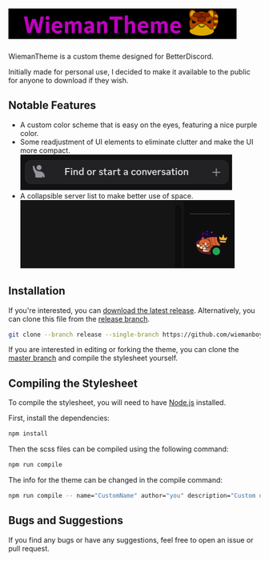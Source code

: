 # ![logo](.github/assets/logo.png)

WiemanTheme is a custom theme designed for BetterDiscord.

Initially made for personal use, I decided to make it available to the public for anyone to download if they wish.

## Notable Features

- A custom color scheme that is easy on the eyes, featuring a nice purple color.
- Some readjustment of UI elements to eliminate clutter and make the UI more compact.  
    ![DMIcons](.github/assets/DMIcons.png)
- A collapsible server list to make better use of space.  
    ![ExtendedMenu.gif](.github/assets/ExtendedMenu.gif)

## Installation

If you're interested, you can [download the latest release](https://github.com/wiemanboy/WiemanTheme/releases/).
Alternatively, you can clone this file from the [release branch](https://github.com/wiemanboy/WiemanTheme/tree/release).

```bash
git clone --branch release --single-branch https://github.com/wiemanboy/WiemanTheme.git
```

If you are interested in editing or forking the theme, you can clone
the [master branch](https://github.com/wiemanboy/WiemanTheme/tree/master) and compile the stylesheet yourself.

## Compiling the Stylesheet

To compile the stylesheet, you will need to have [Node.js](https://nodejs.org/en/) installed.

First, install the dependencies:

```bash
npm install
```

Then the scss files can be compiled using the following command:

```bash
npm run compile
```

The info for the theme can be changed in the compile command:

```bash
npm run compile -- name="CustomName" author="you" description="Custom description" source="github link"
```

## Bugs and Suggestions

If you find any bugs or have any suggestions, feel free to open an issue or pull request.
